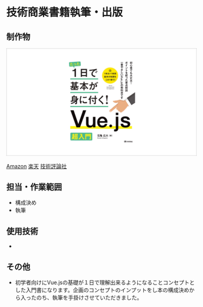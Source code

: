 # 技術商業書籍執筆・出版

## 制作物

<img src="https://github.com/isihigameKoudai/koudai-ishigame/blob/master/assets/img/OneDayVue.png" />

[Amazon](https://www.amazon.co.jp/dp/4297113775/ref=sr_1_1?__mk_ja_JP=%E3%82%AB%E3%82%BF%E3%82%AB%E3%83%8A&dchild=1&keywords=%E3%81%9F%E3%81%A3%E3%81%9F1%E6%97%A5+vue&qid=1588238218&sr=8-1)
[楽天](https://books.rakuten.co.jp/rb/16317790/)
[技術評論社](https://gihyo.jp/book/2020/978-4-297-11377-3)

## 担当・作業範囲
- 構成決め
- 執筆

## 使用技術
- 

## その他
- 初学者向けにVue.jsの基礎が１日で理解出来るようになることコンセプトとした入門書になります。企画のコンセプトのインプットをし本の構成決めから入ったのち、執筆を手掛けさせていただきました。
